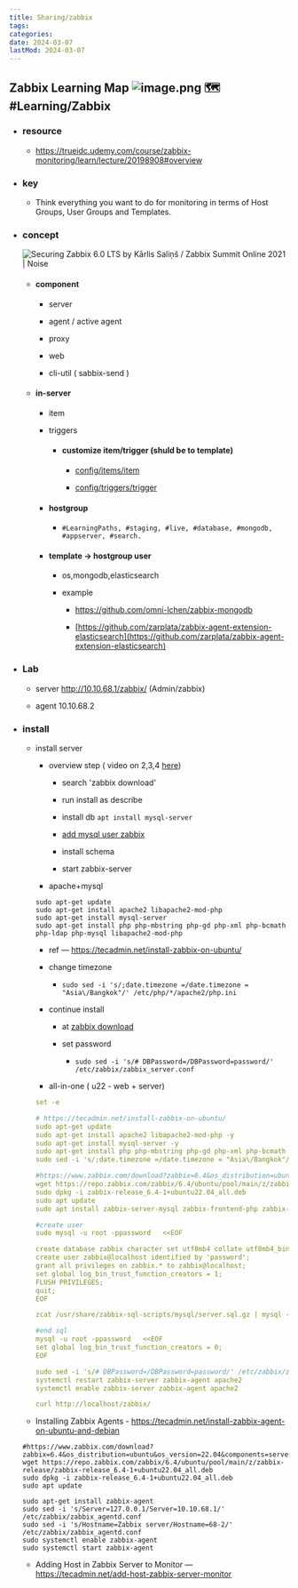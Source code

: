 ```yaml
---
title: Sharing/zabbix
tags:
categories:
date: 2024-03-07
lastMod: 2024-03-07
---
```

## Zabbix Learning Map ![image.png](/knowledge/assets/image_1709276775562_0.png) 🗺️ #Learning/Zabbix

  + ### resource

    + https://trueidc.udemy.com/course/zabbix-monitoring/learn/lecture/20198908#overview

  + ### key

    + Think everything you want to do for monitoring in terms of Host Groups, User Groups and Templates.

  + ### concept

    ![Securing Zabbix 6.0 LTS by Kārlis Saliņš / Zabbix Summit Online 2021 | Noise](https://blog.zabbix.com/wp-content/uploads/2022/01/diagram.png)

    + #### component

      + server

      + agent / active agent

      + proxy

      + web

      + cli-util ( sabbix-send )

    + #### in-server

      + item

      + triggers

        + #### customize item/trigger (shuld be to template)

          + [config/items/item](https://www.zabbix.com/documentation/3.4/manual/config/items/item)

          + [config/triggers/trigger](https://www.zabbix.com/documentation/3.4/manual/config/triggers/trigger)

      + #### hostgroup


        + ``#LearningPaths, #staging, #live, #database, #mongodb, #appserver, #search.``

      + #### template -> hostgroup user


        + os,mongodb,elasticsearch

        + example

          + https://github.com/omni-lchen/zabbix-mongodb

          + [https://github.com/zarplata/zabbix-agent-extension-elasticsearch](https://github.com/zarplata/zabbix-agent-extension-elasticsearch)

  + ### Lab

    + server http://10.10.68.1/zabbix/  (Admin/zabbix)

    + agent 10.10.68.2

  + ### install

    + install server

      + overview step ( video on 2,3,4  [here](https://trueidc.udemy.com/course/zabbix-monitoring/learn/lecture/20198932#overview))

        + search 'zabbix download'

        + run install as describe

        + install db ``apt install mysql-server``

        + [add mysql user zabbix](https://sbcode.net/zabbix/create-initial-database/)

        + install schema

        + start zabbix-server

      + apache+mysql

      ```shell
      sudo apt-get update
      sudo apt-get install apache2 libapache2-mod-php
      sudo apt-get install mysql-server
      sudo apt-get install php php-mbstring php-gd php-xml php-bcmath php-ldap php-mysql libapache2-mod-php
      ```

        + ref — https://tecadmin.net/install-zabbix-on-ubuntu/

        + change timezone

          + ``sudo sed -i 's/;date.timezone =/date.timezone = "Asia\/Bangkok"/' /etc/php/*/apache2/php.ini``

        + continue install

          + at [zabbix download](https://www.zabbix.com/download?zabbix=6.4&os_distribution=ubuntu&os_version=22.04&components=server_frontend_agent&db=mysql&ws=apache)

          + set password

            + ``sudo sed -i 's/# DBPassword=/DBPassword=password/' /etc/zabbix/zabbix_server.conf``

        + all-in-one ( u22 - web + server)

        ```yaml
        set -e
        
        # https://tecadmin.net/install-zabbix-on-ubuntu/
        sudo apt-get update
        sudo apt-get install apache2 libapache2-mod-php -y 
        sudo apt-get install mysql-server -y
        sudo apt-get install php php-mbstring php-gd php-xml php-bcmath php-ldap php-mysql libapache2-mod-php -y
        sudo sed -i 's/;date.timezone =/date.timezone = "Asia\/Bangkok"/' /etc/php/*/apache2/php.ini
        
        #https://www.zabbix.com/download?zabbix=6.4&os_distribution=ubuntu&os_version=22.04&components=server_frontend_agent&db=mysql&ws=apache
        wget https://repo.zabbix.com/zabbix/6.4/ubuntu/pool/main/z/zabbix-release/zabbix-release_6.4-1+ubuntu22.04_all.deb
        sudo dpkg -i zabbix-release_6.4-1+ubuntu22.04_all.deb
        sudo apt update
        sudo apt install zabbix-server-mysql zabbix-frontend-php zabbix-apache-conf zabbix-sql-scripts zabbix-agent -y
        
        #create user
        sudo mysql -u root -ppassword   <<EOF
        
        create database zabbix character set utf8mb4 collate utf8mb4_bin;
        create user zabbix@localhost identified by 'password';
        grant all privileges on zabbix.* to zabbix@localhost;
        set global log_bin_trust_function_creators = 1;
        FLUSH PRIVILEGES;
        quit;
        EOF
        
        zcat /usr/share/zabbix-sql-scripts/mysql/server.sql.gz | mysql --default-character-set=utf8mb4 -uzabbix -ppassword zabbix
        
        #end sql
        mysql -u root -ppassword   <<EOF
        set global log_bin_trust_function_creators = 0;
        EOF
        
        sudo sed -i 's/# DBPassword=/DBPassword=password/' /etc/zabbix/zabbix_server.conf
        systemctl restart zabbix-server zabbix-agent apache2
        systemctl enable zabbix-server zabbix-agent apache2
        
        curl http://localhost/zabbix/
        ```

    + Installing Zabbix Agents - https://tecadmin.net/install-zabbix-agent-on-ubuntu-and-debian

    ```shell
    #https://www.zabbix.com/download?zabbix=6.4&os_distribution=ubuntu&os_version=22.04&components=server_frontend_agent&db=mysql&ws=apache
    wget https://repo.zabbix.com/zabbix/6.4/ubuntu/pool/main/z/zabbix-release/zabbix-release_6.4-1+ubuntu22.04_all.deb
    sudo dpkg -i zabbix-release_6.4-1+ubuntu22.04_all.deb
    sudo apt update
    
    sudo apt-get install zabbix-agent
    sudo sed -i 's/Server=127.0.0.1/Server=10.10.68.1/' /etc/zabbix/zabbix_agentd.conf
    sudo sed -i 's/Hostname=Zabbix server/Hostname=68-2/' /etc/zabbix/zabbix_agentd.conf
    sudo systemctl enable zabbix-agent 
    sudo systemctl start zabbix-agent 
    ```

    + Adding Host in Zabbix Server to Monitor — https://tecadmin.net/add-host-zabbix-server-monitor
